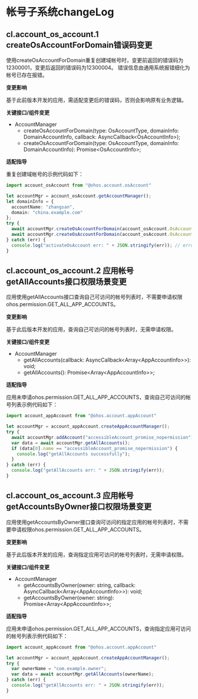 # 帐号子系统changeLog

## cl.account_os_account.1 createOsAccountForDomain错误码变更

使用createOsAccountForDomain重复创建域帐号时，变更前返回的错误码为12300001，变更后返回的错误码为12300004。
错误信息由通用系统报错细化为帐号已存在报错。

**变更影响**

基于此前版本开发的应用，需适配变更后的错误码，否则会影响原有业务逻辑。

**关键接口/组件变更**
- AccountManager
  - createOsAccountForDomain(type: OsAccountType, domainInfo: DomainAccountInfo, callback: AsyncCallback&lt;OsAccountInfo&gt;);
  - createOsAccountForDomain(type: OsAccountType, domainInfo: DomainAccountInfo): Promise&lt;OsAccountInfo&gt;;

**适配指导**

重复创建域帐号的示例代码如下：

```ts
import account_osAccount from "@ohos.account.osAccount"

let accountMgr = account_osAccount.getAccountManager();
let domainInfo = {
  accountName: "zhangsan",
  domain: "china.example.com"
};
try {
  await accountMgr.createOsAccountForDomain(account_osAccount.OsAccountType.NORMAL, domainInfo);
  await accountMgr.createOsAccountForDomain(account_osAccount.OsAccountType.NORMAL, domainInfo);
} catch (err) {
  console.log("activateOsAccount err: " + JSON.stringify(err)); // error.code = 12300004;
}
```

## cl.account_os_account.2 应用帐号getAllAccounts接口权限场景变更

应用使用getAllAccounts接口查询自己可访问的帐号列表时，不需要申请权限ohos.permission.GET_ALL_APP_ACCOUNTS。

**变更影响**

基于此后版本开发的应用，查询自己可访问的帐号列表时，无需申请权限。

**关键接口/组件变更**
- AccountManager
  - getAllAccounts(callback: AsyncCallback&lt;Array&lt;AppAccountInfo&gt;&gt;): void;
  - getAllAccounts(): Promise&lt;Array&lt;AppAccountInfo&gt;&gt;;

**适配指导**

应用未申请ohos.permission.GET_ALL_APP_ACCOUNTS，查询自己可访问的帐号列表示例代码如下：

```ts
import account_appAccount from "@ohos.account.appAccount"

let accountMgr = account_appAccount.createAppAccountManager();
try {
  await accountMgr.addAccount("accessibleAccount_promise_nopermission");
  var data = await accountMgr.getAllAccounts();
  if (data[0].name == "accessibleAccount_promise_nopermission") {
    console.log("getAllAccounts successfully");
  }
} catch (err) {
  console.log("getAllAccounts err: " + JSON.stringify(err));
}
``` 

## cl.account_os_account.3 应用帐号getAccountsByOwner接口权限场景变更

应用使用getAccountsByOwner接口查询可访问的指定应用的帐号列表时，不需要申请权限ohos.permission.GET_ALL_APP_ACCOUNTS。

**变更影响**

基于此后版本开发的应用，查询指定应用可访问的帐号列表时，无需申请权限。

**关键接口/组件变更**
- AccountManager
  - getAccountsByOwner(owner: string, callback: AsyncCallback&lt;Array&lt;AppAccountInfo&gt;&gt;): void;
  - getAccountsByOwner(owner: string): Promise&lt;Array&lt;AppAccountInfo&gt;&gt;;

**适配指导**

应用未申请ohos.permission.GET_ALL_APP_ACCOUNTS，查询指定应用可访问的帐号列表示例代码如下：

```ts
import account_appAccount from "@ohos.account.appAccount"

let accountMgr = account_appAccount.createAppAccountManager();
try {
  var ownerName = "com.example.owner";
  var data = await accountMgr.getAllAccounts(ownerName);
} catch (err) {
  console.log("getAllAccounts err: " + JSON.stringify(err));
}
``` 

<!--no_check-->